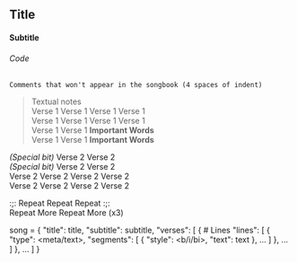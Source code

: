 ## Title
#### Subtitle
###### Code
  
    Comments that won't appear in the songbook (4 spaces of indent)  
  
> Textual notes  
Verse 1 Verse 1 Verse 1 Verse 1  
Verse 1 Verse 1 Verse 1 Verse 1  
Verse 1 Verse 1 **Important Words**  
Verse 1 Verse 1 **Important Words**  
  
_(Special bit)_ Verse 2 Verse 2  
_(Special bit)_ Verse 2 Verse 2  
Verse 2 Verse 2 Verse 2 Verse 2  
Verse 2 Verse 2 Verse 2 Verse 2  
  
:;: Repeat Repeat Repeat :;:  
Repeat More Repeat More (x3)  

song = {
	"title": title,
	"subtitle": subtitle,
	"verses": [
		{
			# Lines
			"lines": [
				{
					"type": <meta/text>,
					"segments": [
						{
							"style": <b/i/bi>,
							"text": text
						},
						...
					]
				},
				...
			]
		},
		...
	]
}